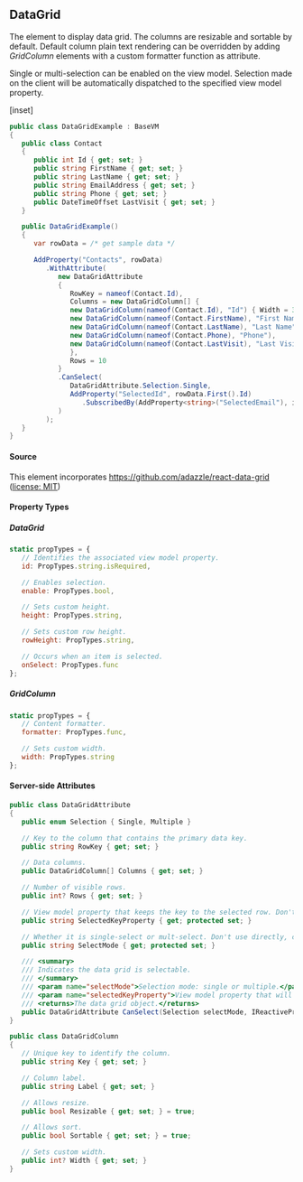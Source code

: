 ﻿## DataGrid

The element to display data grid. The columns are resizable and sortable by default.  Default column plain text rendering can be overridden by adding _GridColumn_ elements with a custom formatter function as attribute.

Single or multi-selection can be enabled on the view model.  Selection made on the client will be automatically dispatched to the specified view model property.

[inset]

```csharp
public class DataGridExample : BaseVM
{
   public class Contact
   {
      public int Id { get; set; }
      public string FirstName { get; set; }
      public string LastName { get; set; }
      public string EmailAddress { get; set; }
      public string Phone { get; set; }
      public DateTimeOffset LastVisit { get; set; }
   }

   public DataGridExample()
   {
      var rowData = /* get sample data */

      AddProperty("Contacts", rowData)
         .WithAttribute(
            new DataGridAttribute
            {
               RowKey = nameof(Contact.Id),
               Columns = new DataGridColumn[] {
               new DataGridColumn(nameof(Contact.Id), "Id") { Width = 3, Resizable = false, Sortable = false },
               new DataGridColumn(nameof(Contact.FirstName), "First Name"),
               new DataGridColumn(nameof(Contact.LastName), "Last Name"),
               new DataGridColumn(nameof(Contact.Phone), "Phone"),
               new DataGridColumn(nameof(Contact.LastVisit), "Last Visit")
               },
               Rows = 10
            }
            .CanSelect(
               DataGridAttribute.Selection.Single,
               AddProperty("SelectedId", rowData.First().Id)
                  .SubscribedBy(AddProperty<string>("SelectedEmail"), id => rowData.First(row => row.Id == id).EmailAddress)
            )
         );
   }
}
```

#### Source

This element incorporates https://github.com/adazzle/react-data-grid ([license: MIT](https://github.com/adazzle/react-data-grid/blob/master/LICENSE))


#### Property Types

##### DataGrid
```jsx
static propTypes = {
   // Identifies the associated view model property.
   id: PropTypes.string.isRequired,

   // Enables selection.
   enable: PropTypes.bool,

   // Sets custom height.
   height: PropTypes.string,

   // Sets custom row height.
   rowHeight: PropTypes.string,

   // Occurs when an item is selected.
   onSelect: PropTypes.func
};
```

##### GridColumn
```jsx
static propTypes = {
   // Content formatter.
   formatter: PropTypes.func,

   // Sets custom width.
   width: PropTypes.string
};
```

#### Server-side Attributes

```csharp
public class DataGridAttribute
{
   public enum Selection { Single, Multiple }

   // Key to the column that contains the primary data key.
   public string RowKey { get; set; }

   // Data columns.
   public DataGridColumn[] Columns { get; set; }

   // Number of visible rows.
   public int? Rows { get; set; }

   // View model property that keeps the key to the selected row. Don't use directly, call CanSelect instead.
   public string SelectedKeyProperty { get; protected set; }

   // Whether it is single-select or mult-select. Don't use directly, call CanSelect instead.
   public string SelectMode { get; protected set; }

   /// <summary>
   /// Indicates the data grid is selectable.
   /// </summary>
   /// <param name="selectMode">Selection mode: single or multiple.</param>
   /// <param name="selectedKeyProperty">View model property that will receive the selected key(s).</param>
   /// <returns>The data grid object.</returns>
   public DataGridAttribute CanSelect(Selection selectMode, IReactiveProperty selectedKeyProperty);
}

public class DataGridColumn
{
   // Unique key to identify the column.
   public string Key { get; set; }

   // Column label.
   public string Label { get; set; }

   // Allows resize.
   public bool Resizable { get; set; } = true;

   // Allows sort.
   public bool Sortable { get; set; } = true;

   // Sets custom width.
   public int? Width { get; set; }
}
```